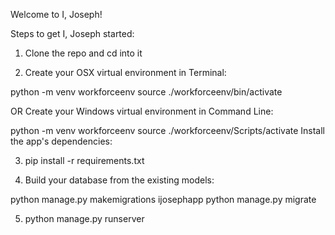 Welcome to I, Joseph! 

Steps to get I, Joseph started:

1. Clone the repo and cd into it

2. Create your OSX virtual environment in Terminal:

  python -m venv workforceenv
  source ./workforceenv/bin/activate

  OR Create your Windows virtual environment in Command Line:

  python -m venv workforceenv
  source ./workforceenv/Scripts/activate
  Install the app's dependencies:

3. pip install -r requirements.txt

4. Build your database from the existing models:

  python manage.py makemigrations ijosephapp
  python manage.py migrate
  
5. python manage.py runserver

